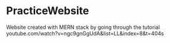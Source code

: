 # PracticeWebsite
Website created with MERN stack by going through the tutorial youtube.com/watch?v=ngc9gnGgUdA&list=LL&index=8&t=404s
